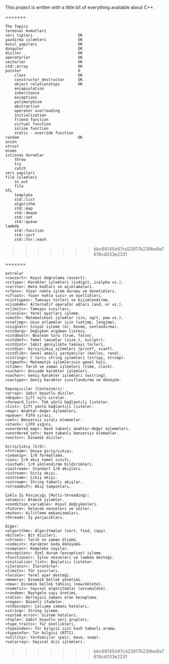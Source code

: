 This project is written with a little bit of everything available about C++.


=======

 
    The Topics
    terminal komutlari
    veri tipleri                    OK
    yazdirma islemleri              OK
    kosul yapıları                  OK
    donguler                        OK
    diziler                         OK
    operatorler                     OK
    vectorler                       OK
    std::array                      OK
    pointer                         O
        class                       OK
        constructor_destructor      OK
        object relationships        OK
        encapsulation
        inheritance
        exceptions
        polimorphism
        abstraction
        operator overloading
        initialization
        friend function
        virtual function
        inline function
        static - override function
    random                          OK
    union
    struct
    enums
    istisnai durumlar 
        throw
        try
        catch
    veri yapilari 
    file islemleri
        in_out 
        file
    STL 
        template
        std::list
        algorithm 
        std::map
        std::deque
        std::set
        std::queue
    lambda
        std::function
        std::sort 
        std::for::each
        
>>>>>>> bbc68145d47cd22817b239be9a7619cd033e2331

=======

    extralar
    <cassert>: Koşul doğrulama (assert).
    <cctype>: Karakter işlemleri (isdigit, isalpha vs.).
    <cerrno>: Hata kodları ve açıklamaları.
    <cfenv>: Yüzer nokta işlem durumu ve denetimleri.
    <cfloat>: Yüzer nokta sınır ve özellikleri.
    <cinttypes>: Tamsayı türleri ve biçimlendirme.
    <ciso646>: Alternatif operatör adları (and, or vs.).
    <climits>: Tamsayı sınırları.
    <clocale>: Yerel ayarları işleme.
    <cmath>: Matematiksel işlemler (sin, sqrt, pow vs.).
    <csetjmp>: Uzun atlamalar için (setjmp, longjmp).
    <csignal>: Sinyal işleme (ör. kesme, sonlandırma).
    <cstdarg>: Değişken argüman listesi.
    <cstdbool>: Boolean türü (true, false).
    <cstddef>: Temel tanımlar (size_t, nullptr).
    <cstdint>: Sabit genişlikte tamsayı türleri.
    <cstdio>: Giriş/çıkış işlemleri (printf, scanf).
    <cstdlib>: Genel amaçlı yardımcılar (malloc, rand).
    <cstring>: C tarzı string işlemleri (strcpy, strcmp).
    <ctgmath>: Matematik işlemlerinin genel hali.
    <ctime>: Tarih ve zaman işlemleri (time, clock).
    <cuchar>: Unicode karakter işlemleri.
    <cwchar>: Geniş karakter işlemleri (wstring).
    <cwctype>: Geniş karakter sınıflandırma ve dönüşüm.
    
    Kapsayıcılar (Containers):
    <array>: Sabit boyutlu diziler.
    <deque>: Çift uçlu sıralar.
    <forward_list>: Tek yönlü bağlantılı listeler.
    <list>: Çift yönlü bağlantılı listeler.
    <map>: Anahtar-değer eşlemeleri.
    <queue>: FIFO sırası.
    <set>: Benzersiz sıralı elemanlar.
    <stack>: LIFO yığını.
    <unordered_map>: Hash tabanlı anahtar-değer eşlemeleri.
    <unordered_set>: Hash tabanlı benzersiz elemanlar.
    <vector>: Dinamik diziler.

    Giriş/Çıkış (I/O):
    <fstream>: Dosya giriş/çıkışı.
    <iomanip>: I/O formatlama.
    <ios>: I/O akış temel sınıfı.
    <iosfwd>: I/O yönlendirme bildirimleri.
    <iostream>: Standart I/O akışları.
    <istream>: Giriş akışı.
    <ostream>: Çıkış akışı.
    <sstream>: String tabanlı akışlar.
    <streambuf>: Akış tamponları.

    Çoklu İş Parçacığı (Multi-threading):
    <atomic>: Atomik işlemler.
    <condition_variable>: Koşul değişkenleri.
    <future>: Gelecek nesneleri ve sözler.
    <mutex>: Kilitleme mekanizmaları.
    <thread>: İş parçacıkları.

    Diğer:
    <algorithm>: Algoritmalar (sort, find, copy).
    <bitset>: Bit dizileri.
    <chrono>: Tarih ve zaman ölçümü.
    <codecvt>: Karakter kodu dönüşümü.
    <complex>: Kompleks sayılar.
    <exception>: Özel durum (exception) işleme.
    <functional>: İşlev nesneleri ve lambda desteği.
    <initializer_list>: Başlatıcı listeler.
    <iterator>: İteratörler.
    <limits>: Tür sınırları.
    <locale>: Yerel ayar desteği.
    <memory>: Dinamik bellek yönetimi.
    <new>: Dinamik bellek tahsisi (new/delete).
    <numeric>: Sayısal algoritmalar (accumulate).
    <random>: Rastgele sayı üretimi.
    <ratio>: Derleyici zamanı oran hesaplama.
    <regex>: Düzenli ifadeler.
    <stdexcept>: Çalışma zamanı hataları.
    <string>: String işleme.
    <system_error>: Sistem hataları.
    <tuple>: Sabit boyutlu veri grupları.
    <type_traits>: Tür özellikleri.
    <typeindex>: Tür bilgisi için hash tabanlı arama.
    <typeinfo>: Tür bilgisi (RTTI).
    <utility>: Yardımcılar (pair, move, swap).
    <valarray>: Sayısal dizi işlemleri.
>>>>>>> bbc68145d47cd22817b239be9a7619cd033e2331
